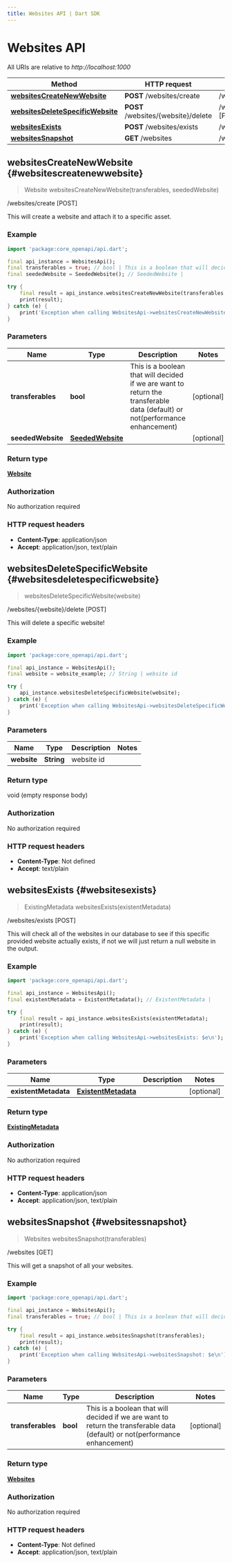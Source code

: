 ```yaml
---
title: Websites API | Dart SDK
---
```


# Websites API

All URIs are relative to *http://localhost:1000*

Method | HTTP request | Description
------------- | ------------- | -------------
[**websitesCreateNewWebsite**](WebsitesApi#websitescreatenewwebsite) | **POST** /websites/create | /websites/create [POST]
[**websitesDeleteSpecificWebsite**](WebsitesApi#websitesdeletespecificwebsite) | **POST** /websites/\{website\}/delete | /websites/\{website\}/delete [POST]
[**websitesExists**](WebsitesApi#websitesexists) | **POST** /websites/exists | /websites/exists [POST]
[**websitesSnapshot**](WebsitesApi#websitessnapshot) | **GET** /websites | /websites [GET]


## **websitesCreateNewWebsite** {#websitescreatenewwebsite}
> Website websitesCreateNewWebsite(transferables, seededWebsite)

/websites/create [POST]

This will create a website and attach it to a specific asset.

### Example
```dart
import 'package:core_openapi/api.dart';

final api_instance = WebsitesApi();
final transferables = true; // bool | This is a boolean that will decided if we are want to return the transferable data (default) or not(performance enhancement)
final seededWebsite = SeededWebsite(); // SeededWebsite | 

try {
    final result = api_instance.websitesCreateNewWebsite(transferables, seededWebsite);
    print(result);
} catch (e) {
    print('Exception when calling WebsitesApi->websitesCreateNewWebsite: $e\n');
}
```

### Parameters

Name | Type | Description  | Notes
------------- | ------------- | ------------- | -------------
 **transferables** | **bool**| This is a boolean that will decided if we are want to return the transferable data (default) or not(performance enhancement) | [optional] 
 **seededWebsite** | [**SeededWebsite**](../models/SeededWebsite)|  | [optional] 

### Return type

[**Website**](../models/Website)

### Authorization

No authorization required

### HTTP request headers

 - **Content-Type**: application/json
 - **Accept**: application/json, text/plain



## **websitesDeleteSpecificWebsite** {#websitesdeletespecificwebsite}
> websitesDeleteSpecificWebsite(website)

/websites/\{website\}/delete [POST]

This will delete a specific website!

### Example
```dart
import 'package:core_openapi/api.dart';

final api_instance = WebsitesApi();
final website = website_example; // String | website id

try {
    api_instance.websitesDeleteSpecificWebsite(website);
} catch (e) {
    print('Exception when calling WebsitesApi->websitesDeleteSpecificWebsite: $e\n');
}
```

### Parameters

Name | Type | Description  | Notes
------------- | ------------- | ------------- | -------------
 **website** | **String**| website id | 

### Return type

void (empty response body)

### Authorization

No authorization required

### HTTP request headers

 - **Content-Type**: Not defined
 - **Accept**: text/plain



## **websitesExists** {#websitesexists}
> ExistingMetadata websitesExists(existentMetadata)

/websites/exists [POST]

This will check all of the websites in our database to see if this specific provided website actually exists, if not we will just return a null website in the output.

### Example
```dart
import 'package:core_openapi/api.dart';

final api_instance = WebsitesApi();
final existentMetadata = ExistentMetadata(); // ExistentMetadata | 

try {
    final result = api_instance.websitesExists(existentMetadata);
    print(result);
} catch (e) {
    print('Exception when calling WebsitesApi->websitesExists: $e\n');
}
```

### Parameters

Name | Type | Description  | Notes
------------- | ------------- | ------------- | -------------
 **existentMetadata** | [**ExistentMetadata**](../models/ExistentMetadata)|  | [optional] 

### Return type

[**ExistingMetadata**](../models/ExistingMetadata)

### Authorization

No authorization required

### HTTP request headers

 - **Content-Type**: application/json
 - **Accept**: application/json, text/plain



## **websitesSnapshot** {#websitessnapshot}
> Websites websitesSnapshot(transferables)

/websites [GET]

This will get a snapshot of all your websites.

### Example
```dart
import 'package:core_openapi/api.dart';

final api_instance = WebsitesApi();
final transferables = true; // bool | This is a boolean that will decided if we are want to return the transferable data (default) or not(performance enhancement)

try {
    final result = api_instance.websitesSnapshot(transferables);
    print(result);
} catch (e) {
    print('Exception when calling WebsitesApi->websitesSnapshot: $e\n');
}
```

### Parameters

Name | Type | Description  | Notes
------------- | ------------- | ------------- | -------------
 **transferables** | **bool**| This is a boolean that will decided if we are want to return the transferable data (default) or not(performance enhancement) | [optional] 

### Return type

[**Websites**](../models/Websites)

### Authorization

No authorization required

### HTTP request headers

 - **Content-Type**: Not defined
 - **Accept**: application/json, text/plain



